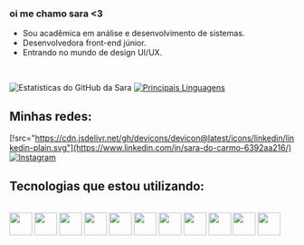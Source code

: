 ### oi me chamo sara <3

- Sou acadêmica em análise e desenvolvimento de sistemas.
- Desenvolvedora front-end júnior.
- Entrando no mundo de design UI/UX.
<br>

![Estatísticas do GitHub da Sara](https://github-readme-stats.vercel.app/api?username=scarmm&show_icons=true&theme=synthwave&bg_color=000000)
[![Principais Linguagens](https://github-readme-stats.vercel.app/api/top-langs/?username=scarmm&layout=compact&theme=synthwave&bg_color=000000)](https://github.com/scarmm/github-readme-stats)


## Minhas redes:
[!src="https://cdn.jsdelivr.net/gh/devicons/devicon@latest/icons/linkedin/linkedin-plain.svg"](https://www.linkedin.com/in/sara-do-carmo-6392aa216/)
[![Instagram](https://img.shields.io/badge/Instagram-E4405F?style=for-the-badge&logo=instagram&logoColor=white)](https://www.instagram.com/neonspells/)

## Tecnologias que estou utilizando:
<div><br/>    
    <img loading="lazy" src="https://cdn.jsdelivr.net/gh/devicons/devicon@latest/icons/java/java-original.svg" width="40" height="40"/>
    <img loading="lazy" src="https://cdn.jsdelivr.net/gh/devicons/devicon@latest/icons/cplusplus/cplusplus-original.svg" width="40" height="40"/>
    <img loading="lazy" src="https://cdn.jsdelivr.net/gh/devicons/devicon@latest/icons/php/php-original.svg" width="40" height="40"/>
    <img loading="lazy" src="https://cdn.jsdelivr.net/gh/devicons/devicon@latest/icons/mysql/mysql-original.svg"" width="40" height="40"/>
    <img loading="lazy" src="https://cdn.jsdelivr.net/gh/devicons/devicon@latest/icons/html5/html5-original.svg" width="40" height="40"/>
    <img loading="lazy" src="https://cdn.jsdelivr.net/gh/devicons/devicon@latest/icons/css3/css3-original.svg" width="40" height="40"/>
    <img loading="lazy" src="https://cdn.jsdelivr.net/gh/devicons/devicon@latest/icons/javascript/javascript-original.svg" width="40" height="40"/>
    <img loading="lazy" src="https://cdn.jsdelivr.net/gh/devicons/devicon@latest/icons/react/react-original.svg" width="40" height="40"/>
    <img loading="lazy" src="https://cdn.jsdelivr.net/gh/devicons/devicon@latest/icons/figma/figma-original.svg" width="40" height="40"/>
    <img loading="lazy" src="https://cdn.jsdelivr.net/gh/devicons/devicon@latest/icons/canva/canva-original.svg" width="40" height="40"/>
    <img loading="lazy" src="https://cdn.jsdelivr.net/gh/devicons/devicon@latest/icons/illustrator/illustrator-plain.svg" width="40" height="40"/>
</div>
